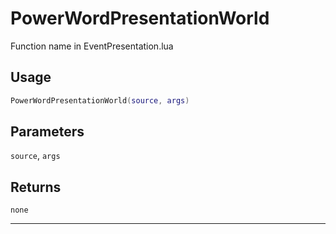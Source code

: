 # PowerWordPresentationWorld
Function name in EventPresentation.lua
## Usage
```lua
PowerWordPresentationWorld(source, args)
```
## Parameters
`source`, `args`
## Returns
`none`

---